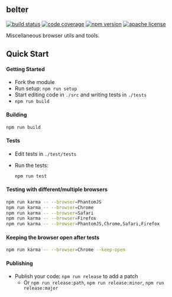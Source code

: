 belter
------

[![build status][build-badge]][build]
[![code coverage][coverage-badge]][coverage]
[![npm version][version-badge]][package]
[![apache license][license-badge]][license]

[build-badge]: https://img.shields.io/github/workflow/status/krakenjs/belter/build?logo=github&style=flat-square
[build]: https://github.com/krakenjs/belter/actions?query=workflow%3Abuild
[coverage-badge]: https://img.shields.io/codecov/c/github/krakenjs/belter.svg?style=flat-square
[coverage]: https://codecov.io/github/krakenjs/belter/
[version-badge]: https://img.shields.io/npm/v/belter.svg?style=flat-square
[package]: https://www.npmjs.com/package/belter
[license-badge]: https://img.shields.io/npm/l/belter.svg?style=flat-square
[license]: https://github.com/krakenjs/belter/blob/main/LICENSE

Miscellaneous browser utils and tools.

Quick Start
-----------

#### Getting Started

- Fork the module
- Run setup: `npm run setup`
- Start editing code in `./src` and writing tests in `./tests`
- `npm run build`

#### Building

```bash
npm run build
```

#### Tests

- Edit tests in `./test/tests`
- Run the tests:

  ```bash
  npm run test
  ```

#### Testing with different/multiple browsers

```bash
npm run karma -- --browser=PhantomJS
npm run karma -- --browser=Chrome
npm run karma -- --browser=Safari
npm run karma -- --browser=Firefox
npm run karma -- --browser=PhantomJS,Chrome,Safari,Firefox
```

#### Keeping the browser open after tests

```bash
npm run karma -- --browser=Chrome --keep-open
```

#### Publishing

- Publish your code: `npm run release` to add a patch
  - Or `npm run release:path`, `npm run release:minor`, `npm run release:major`
